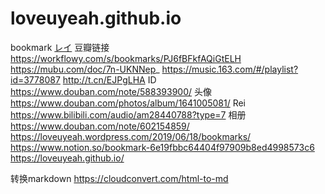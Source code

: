 # loveuyeah.github.io
bookmark
[レイ](https://www.douban.com/people/loveuyeah/)
豆瓣链接
https://workflowy.com/s/bookmarks/PJ6fBFkfAQiGtELH
https://mubu.com/doc/7n-UKNNep_
https://music.163.com/#/playlist?id=3778087
http://t.cn/EJPgLHA
 ID https://www.douban.com/note/588393900/
   头像 https://www.douban.com/photos/album/1641005081/
 Rei https://www.bilibili.com/audio/am28440788?type=7
相册 https://www.douban.com/note/602154859/
https://loveuyeah.wordpress.com/2019/06/18/bookmarks/
https://www.notion.so/bookmark-6e19fbbc64404f97909b8ed4998573c6
https://loveuyeah.github.io/

转换markdown  https://cloudconvert.com/html-to-md


